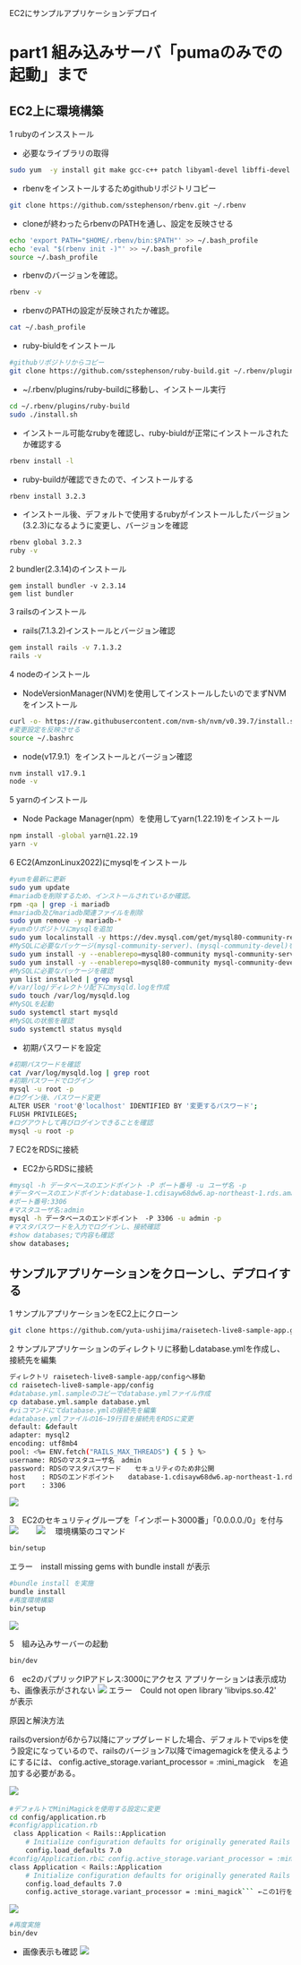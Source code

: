 EC2にサンプルアプリケーションデプロイ 
# part1 組み込みサーバ「pumaのみでの起動」まで
## EC2上に環境構築
1 rubyのインスストール
- 必要なライブラリの取得
```sh
sudo yum  -y install git make gcc-c++ patch libyaml-devel libffi-devel libicu-devel zlib-devel readline-devel libxml2-devel libxslt-devel ImageMagick ImageMagick-devel openssl-devel libcurl libcurl-devel curl
```
- rbenvをインストールするためgithubリポジトリコピー
```sh
git clone https://github.com/sstephenson/rbenv.git ~/.rbenv
```
- cloneが終わったらrbenvのPATHを通し、設定を反映させる
```sh
echo 'export PATH="$HOME/.rbenv/bin:$PATH"' >> ~/.bash_profile
echo 'eval "$(rbenv init -)"' >> ~/.bash_profile　
source ~/.bash_profile
```
- rbenvのバージョンを確認。
```sh
rbenv -v
```
- rbenvのPATHの設定が反映されたか確認。
```sh
cat ~/.bash_profile
```
- ruby-biuldをインストール
```sh
#githubリポジトリからコピー
git clone https://github.com/sstephenson/ruby-build.git ~/.rbenv/plugins/ruby-build
```
- ~/.rbenv/plugins/ruby-buildに移動し、インストール実行
```sh
cd ~/.rbenv/plugins/ruby-build
sudo ./install.sh
```
- インストール可能なrubyを確認し、ruby-biuldが正常にインストールされたか確認する
```sh
rbenv install -l
```
- ruby-buildが確認できたので、インストールする
```sh
rbenv install 3.2.3
```
- インストール後、デフォルトで使用するrubyがインストールしたバージョン(3.2.3)になるように変更し、バージョンを確認
```sh
rbenv global 3.2.3
ruby -v
```
2 bundler(2.3.14)のインストール
```
gem install bundler -v 2.3.14
gem list bundler
```
3 railsのインストール
- rails(7.1.3.2)インストールとバージョン確認
```sh
gem install rails -v 7.1.3.2
rails -v
```
4 nodeのインストール
- NodeVersionManager(NVM)を使用してインストールしたいのでまずNVMをインストール
```sh
curl -o- https://raw.githubusercontent.com/nvm-sh/nvm/v0.39.7/install.sh | bash
#変更設定を反映させる
source ~/.bashrc
```
- node(v17.9.1）をインストールとバージョン確認
```sh
nvm install v17.9.1
node -v
```
5 yarnのインストール
- Node Package Manager(npm）を使用してyarn(1.22.19)をインストール
```sh
npm install -global yarn@1.22.19
yarn -v
```
6 EC2(AmzonLinux2022)にmysqlをインストール
```sh
#yumを最新に更新
sudo yum update
#mariadbを削除するため、インストールされているか確認。
rpm -qa | grep -i mariadb
#mariadb及びmariadb関連ファイルを削除
sudo yum remove -y mariadb-*
#yumのリポジトリにmysqlを追加
sudo yum localinstall -y https://dev.mysql.com/get/mysql80-community-release-el7-11.noarch.rpm
#MySQLに必要なパッケージ(mysql-community-server)、(mysql-community-devel)をインストール
sudo yum install -y --enablerepo=mysql80-community mysql-community-server
sudo yum install -y --enablerepo=mysql80-community mysql-community-devel
#MySQLに必要なパッケージを確認
yum list installed | grep mysql
#/var/log/ディレクトリ配下にmysqld.logを作成
sudo touch /var/log/mysqld.log
#MySQLを起動
sudo systemctl start mysqld
#MySQLの状態を確認
sudo systemctl status mysqld
```
- 初期パスワードを設定
```sh
#初期パスワードを確認
cat /var/log/mysqld.log | grep root
#初期パスワードでログイン
mysql -u root -p
#ログイン後、パスワード変更
ALTER USER 'root'@'localhost' IDENTIFIED BY '変更するパスワード';
FLUSH PRIVILEGES;
#ログアウトして再びログインできることを確認
mysql -u root -p
```
7 EC2をRDSに接続
- EC2からRDSに接続
```sh
#mysql -h データベースのエンドポイント -P ポート番号 -u ユーザ名 -p  
#データベースのエンドポイント:database-1.cdisayw68dw6.ap-northeast-1.rds.amazonaws.com
#ポート番号:3306
#マスタユーザ名:admin
mysql -h データベースのエンドポイント　-P 3306 -u admin -p
#マスタパスワードを入力でログインし、接続確認
#show databases;で内容も確認
show databases;
```
## サンプルアプリケーションをクローンし、デプロイする
1 サンプルアプリケーションをEC2上にクローン
```sh
git clone https://github.com/yuta-ushijima/raisetech-live8-sample-app.git
```
2 サンプルアプリケーションのディレクトリに移動しdatabase.ymlを作成し、接続先を編集
```sh
ディレクトリ raisetech-live8-sample-app/configへ移動
cd raisetech-live8-sample-app/config
#database.yml.sampleのコピーでdatabase.ymlファイル作成
cp database.yml.sample database.yml
#viコマンドにてdatabase.ymlの接続先を編集
#database.ymlファイルの16~19行目を接続先をRDSに変更
default: &default
adapter: mysql2
encoding: utf8mb4
pool: <%= ENV.fetch("RAILS_MAX_THREADS") { 5 } %>
username: RDSのマスタユーザ名　admin
password: RDSのマスタパスワード　　セキュリティのため非公開
host    : RDSのエンドポイント　　database-1.cdisayw68dw6.ap-northeast-1.rds.amazonaws.com
port    : 3306
```
![](../images/mysql-yml.png)

3　EC2のセキュリティグループを「インポート3000番」「0.0.0.0./0」を付与
![](../images/securitygloup1.png)　　
![](../images/security-group2.png)　
環境構築のコマンド
```sh
bin/setup
```
エラー　install missing gems with bundle install が表示
```sh
#bundle install を実施
bundle install
#再度環境構築
bin/setup
```
![](../images/bin-setup.png)

5　組み込みサーバーの起動
```sh
bin/dev
```
6　ec2のパプリックIPアドレス:3000にアクセス
アプリケーションは表示成功も、画像表示がされない
![](../images/puma-app-start.png)
エラー　Could not open library 'libvips.so.42'　が表示

原因と解決方法

railsのversionが6から7以降にアップグレードした場合、デフォルトでvipsを使う設定になっているので、railsのバージョン7以降でimagemagickを使えるようにするには、
config.active_storage.variant_processor = :mini_magick　を追加する必要がある。

![](../images/libvips.so.42.png)　
```sh
#デフォルトでMiniMagickを使用する設定に変更
cd config/application.rb
#config/application.rb
 class Application < Rails::Application
    # Initialize configuration defaults for originally generated Rails version.
    config.load_defaults 7.0   
#config/Application.rbに config.active_storage.variant_processor = :mini_magick を追加
class Application < Rails::Application
    # Initialize configuration defaults for originally generated Rails version.
    config.load_defaults 7.0    
    config.active_storage.variant_processor = :mini_magick``` ←この1行を追加
```
![](../images/application.app.png)
```sh
#再度実施
bin/dev
```
- 画像表示も確認
![](../images/puma-app-restart.png)